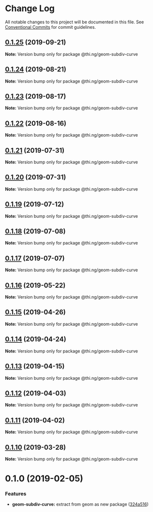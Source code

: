 # Change Log

All notable changes to this project will be documented in this file.
See [Conventional Commits](https://conventionalcommits.org) for commit guidelines.

## [0.1.25](https://github.com/thi-ng/umbrella/compare/@thi.ng/geom-subdiv-curve@0.1.24...@thi.ng/geom-subdiv-curve@0.1.25) (2019-09-21)

**Note:** Version bump only for package @thi.ng/geom-subdiv-curve





## [0.1.24](https://github.com/thi-ng/umbrella/compare/@thi.ng/geom-subdiv-curve@0.1.23...@thi.ng/geom-subdiv-curve@0.1.24) (2019-08-21)

**Note:** Version bump only for package @thi.ng/geom-subdiv-curve





## [0.1.23](https://github.com/thi-ng/umbrella/compare/@thi.ng/geom-subdiv-curve@0.1.22...@thi.ng/geom-subdiv-curve@0.1.23) (2019-08-17)

**Note:** Version bump only for package @thi.ng/geom-subdiv-curve





## [0.1.22](https://github.com/thi-ng/umbrella/compare/@thi.ng/geom-subdiv-curve@0.1.21...@thi.ng/geom-subdiv-curve@0.1.22) (2019-08-16)

**Note:** Version bump only for package @thi.ng/geom-subdiv-curve





## [0.1.21](https://github.com/thi-ng/umbrella/compare/@thi.ng/geom-subdiv-curve@0.1.20...@thi.ng/geom-subdiv-curve@0.1.21) (2019-07-31)

**Note:** Version bump only for package @thi.ng/geom-subdiv-curve





## [0.1.20](https://github.com/thi-ng/umbrella/compare/@thi.ng/geom-subdiv-curve@0.1.19...@thi.ng/geom-subdiv-curve@0.1.20) (2019-07-31)

**Note:** Version bump only for package @thi.ng/geom-subdiv-curve





## [0.1.19](https://github.com/thi-ng/umbrella/compare/@thi.ng/geom-subdiv-curve@0.1.18...@thi.ng/geom-subdiv-curve@0.1.19) (2019-07-12)

**Note:** Version bump only for package @thi.ng/geom-subdiv-curve





## [0.1.18](https://github.com/thi-ng/umbrella/compare/@thi.ng/geom-subdiv-curve@0.1.17...@thi.ng/geom-subdiv-curve@0.1.18) (2019-07-08)

**Note:** Version bump only for package @thi.ng/geom-subdiv-curve





## [0.1.17](https://github.com/thi-ng/umbrella/compare/@thi.ng/geom-subdiv-curve@0.1.16...@thi.ng/geom-subdiv-curve@0.1.17) (2019-07-07)

**Note:** Version bump only for package @thi.ng/geom-subdiv-curve





## [0.1.16](https://github.com/thi-ng/umbrella/compare/@thi.ng/geom-subdiv-curve@0.1.15...@thi.ng/geom-subdiv-curve@0.1.16) (2019-05-22)

**Note:** Version bump only for package @thi.ng/geom-subdiv-curve





## [0.1.15](https://github.com/thi-ng/umbrella/compare/@thi.ng/geom-subdiv-curve@0.1.14...@thi.ng/geom-subdiv-curve@0.1.15) (2019-04-26)

**Note:** Version bump only for package @thi.ng/geom-subdiv-curve





## [0.1.14](https://github.com/thi-ng/umbrella/compare/@thi.ng/geom-subdiv-curve@0.1.13...@thi.ng/geom-subdiv-curve@0.1.14) (2019-04-24)

**Note:** Version bump only for package @thi.ng/geom-subdiv-curve





## [0.1.13](https://github.com/thi-ng/umbrella/compare/@thi.ng/geom-subdiv-curve@0.1.12...@thi.ng/geom-subdiv-curve@0.1.13) (2019-04-15)

**Note:** Version bump only for package @thi.ng/geom-subdiv-curve





## [0.1.12](https://github.com/thi-ng/umbrella/compare/@thi.ng/geom-subdiv-curve@0.1.11...@thi.ng/geom-subdiv-curve@0.1.12) (2019-04-03)

**Note:** Version bump only for package @thi.ng/geom-subdiv-curve





## [0.1.11](https://github.com/thi-ng/umbrella/compare/@thi.ng/geom-subdiv-curve@0.1.10...@thi.ng/geom-subdiv-curve@0.1.11) (2019-04-02)

**Note:** Version bump only for package @thi.ng/geom-subdiv-curve





## [0.1.10](https://github.com/thi-ng/umbrella/compare/@thi.ng/geom-subdiv-curve@0.1.9...@thi.ng/geom-subdiv-curve@0.1.10) (2019-03-28)

**Note:** Version bump only for package @thi.ng/geom-subdiv-curve







# 0.1.0 (2019-02-05)


### Features

* **geom-subdiv-curve:** extract from geom as new package ([324a516](https://github.com/thi-ng/umbrella/commit/324a516))
